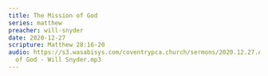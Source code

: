 ```yaml
---
title: The Mission of God
series: matthew
preacher: will-snyder
date: 2020-12-27
scripture: Matthew 28:16-20
audio: https://s3.wasabisys.com/coventrypca.church/sermons/2020.12.27.A The Mission
  of God - Will Snyder.mp3
---
```

